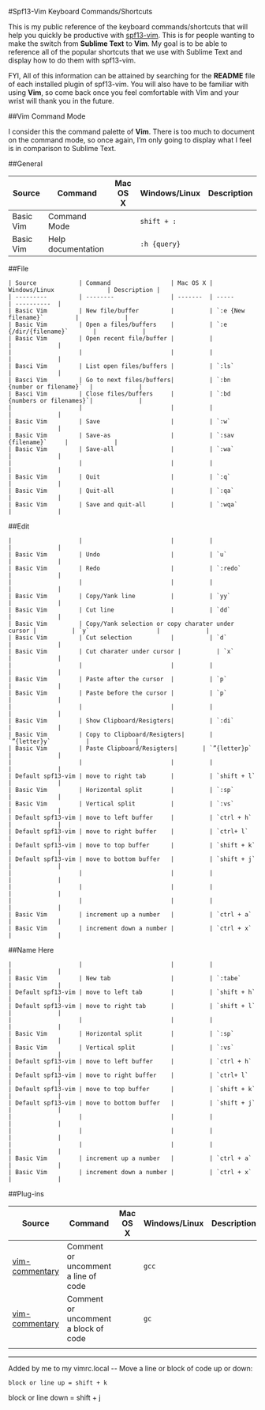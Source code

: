 #Spf13-Vim Keyboard Commands/Shortcuts

This is my public reference of the keyboard commands/shortcuts that will help you quickly be productive with [spf13-vim](https://github.com/spf13/spf13-vim).
This is for people wanting to make the switch from **Sublime Text** to **Vim**. My goal is to be able to reference all of the popular 
shortcuts that we use with Sublime Text and display how to do them with spf13-vim.

FYI, All of this information can be attained by searching for the **README** file of each installed plugin of spf13-vim. You will
also have to be familiar with using **Vim**, so come back once you feel comfortable with Vim and your wrist will thank you in the future.

##Vim Command Mode

I consider this the command palette of **Vim**. There is too much to document on the command mode, so once again, I’m only going to display what I feel is in comparison to 
Sublime Text.

##General 

| Source          | Command            | Mac OS X | Windows/Linux     | Description |
| ---------       | --------           | -------  | -----             |----------   |
| Basic Vim       | Command Mode       |          | `shift + :`       |             |
| Basic Vim       | Help documentation |          | `:h {query}`      |             |


##File

    | Source            | Command                 | Mac OS X | Windows/Linux               | Description |
    | ---------         | --------                | -------  | -----                       | ----------  |
    | Basic Vim         | New file/buffer         |          | `:e {New filename}`         |             |
    | Basic Vim         | Open a files/buffers    |          | `:e {/dir/{filename}`       |             |
    | Basic Vim         | Open recent file/buffer |          |                             |             |
    |                   |                         |          |                             |             |
    | Basci Vim         | List open files/buffers |          | `:ls`                       |             |
    | Basci Vim         | Go to next files/buffers|          | `:bn {number or filename}`  |             |
    | Basci Vim         | Close files/buffers     |          | `:bd {numbers or filenames}`|             |
    |                   |                         |          |                       |             |
    | Basic Vim         | Save                    |          | `:w`                  |             |
    | Basic Vim         | Save-as                 |          | `:sav {filename}`     |             |
    | Basic Vim         | Save-all                |          | `:wa`                 |             |
    |                   |                         |          |                       |             |
    | Basic Vim         | Quit                    |          | `:q`                  |             |
    | Basic Vim         | Quit-all                |          | `:qa`                 |             |
    | Basic Vim         | Save and quit-all       |          | `:wqa`                |             |


##Edit

    |                   |                         |          |                       |             |
    | Basic Vim         | Undo                    |          | `u`                   |             |
    | Basic Vim         | Redo                    |          | `:redo`               |             |
    |                   |                         |          |                       |             |
    | Basic Vim         | Copy/Yank line          |          | `yy`                  |             |
    | Basic Vim         | Cut line                |          | `dd`                  |             |
    | Basic Vim         | Copy/Yank selection or copy charater under cursor |          | `y`                   |             |
    | Basic Vim         | Cut selection           |          | `d`                   |             |
    | Basic Vim         | Cut charater under cursor |          | `x`                   |             |
    |                   |                         |          |                       |             |
    | Basic Vim         | Paste after the cursor  |          | `p`                   |             |
    | Basic Vim         | Paste before the cursor |          | `p`                   |             |
    |                   |                         |          |                       |             |
    | Basic Vim         | Show Clipboard/Resigters|          | `:di`                 |             |
    | Basic Vim         | Copy to Clipboard/Resigters|       | `”{letter}y`          |             |
    | Basic Vim         | Paste Clipboard/Resigters|       | `”{letter}p`          |             |
    |                   |                         |          |                       |             |
    | Default spf13-vim | move to right tab       |          | `shift + l`           |             |
    | Basic Vim         | Horizontal split        |          | `:sp`                 |             |
    | Basic Vim         | Vertical split          |          | `:vs`                 |             |
    | Default spf13-vim | move to left buffer     |          | `ctrl + h`            |             |
    | Default spf13-vim | move to right buffer    |          | `ctrl+ l`             |             |
    | Default spf13-vim | move to top buffer      |          | `shift + k`           |             |
    | Default spf13-vim | move to bottom buffer   |          | `shift + j`           |             |
    |                   |                         |          |                       |             |
    |                   |                         |          |                       |             |
    |                   |                         |          |                       |             |
    | Basic Vim         | increment up a number   |          | `ctrl + a`            |             |
    | Basic Vim         | increment down a number |          | `ctrl + x`            |             |

##Name Here


    |                   |                         |          |                       |             |
    | Basic Vim         | New tab                 |          | `:tabe`               |             |
    | Default spf13-vim | move to left tab        |          | `shift + h`           |             |
    | Default spf13-vim | move to right tab       |          | `shift + l`           |             |
    |                   |                         |          |                       |             |
    | Basic Vim         | Horizontal split        |          | `:sp`                 |             |
    | Basic Vim         | Vertical split          |          | `:vs`                 |             |
    | Default spf13-vim | move to left buffer     |          | `ctrl + h`            |             |
    | Default spf13-vim | move to right buffer    |          | `ctrl+ l`             |             |
    | Default spf13-vim | move to top buffer      |          | `shift + k`           |             |
    | Default spf13-vim | move to bottom buffer   |          | `shift + j`           |             |
    |                   |                         |          |                       |             |
    |                   |                         |          |                       |             |
    |                   |                         |          |                       |             |
    | Basic Vim         | increment up a number   |          | `ctrl + a`            |             |
    | Basic Vim         | increment down a number |          | `ctrl + x`            |             |

##Plug-ins

| Source                                                    | Command                              | Mac OS X | Windows/Linux     | Description |
| ---------                                                 | --------                             | -------  | -----             |----------   |
| [vim-commentary](https://github.com/tpope/vim-commentary) | Comment or uncomment a line of code  |          | `gcc`             |             |
| [vim-commentary](https://github.com/tpope/vim-commentary) | Comment or uncomment a block of code |          | `gc`              |             |
|                                                           |                                      |          |                   |             |



-------------------------------------------------------------------------
Added by me to my vimrc.local -- Move a line or block of code up or down:

````
block or line up = shift + k

````
block or line down = shift + j



